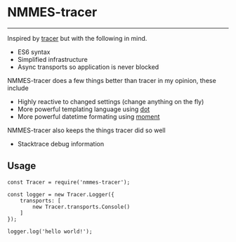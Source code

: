 # NMMES-tracer
---

Inspired by [tracer](https://github.com/baryon/tracer) but with the following in mind.
- ES6 syntax
- Simplified infrastructure
- Async transports so application is never blocked

NMMES-tracer does a few things better than tracer in my opinion, these include
- Highly reactive to changed settings (change anything on the fly)
- More powerful templating language using [dot](https://olado.github.io/doT/index.html)
- More powerful datetime formating using [moment](https://momentjs.com/)

NMMES-tracer also keeps the things tracer did so well
- Stacktrace debug information

## Usage
```
const Tracer = require('nmmes-tracer');

const logger = new Tracer.Logger({
    transports: [
        new Tracer.transports.Console()
    ]
});

logger.log('hello world!');
```
